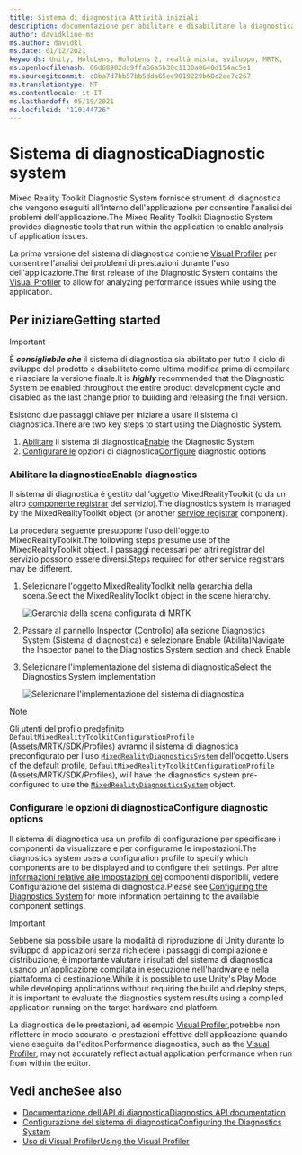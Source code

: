 ```yaml
---
title: Sistema di diagnostica Attività iniziali
description: documentazione per abilitare e disabilitare la diagnostica in MRTK
author: davidkline-ms
ms.author: davidkl
ms.date: 01/12/2021
keywords: Unity, HoloLens, HoloLens 2, realtà mista, sviluppo, MRTK,
ms.openlocfilehash: 66d68902dd9ffa36a5b30c1130a8640d154ac5e1
ms.sourcegitcommit: c0ba7d7bb57bb5dda65ee9019229b68c2ee7c267
ms.translationtype: MT
ms.contentlocale: it-IT
ms.lasthandoff: 05/19/2021
ms.locfileid: "110144726"
---
```

# <a name="diagnostic-system"></a><span data-ttu-id="c4e18-104">Sistema di diagnostica</span><span class="sxs-lookup"><span data-stu-id="c4e18-104">Diagnostic system</span></span>

<span data-ttu-id="c4e18-105">Mixed Reality Toolkit Diagnostic System fornisce strumenti di diagnostica che vengono eseguiti all'interno dell'applicazione per consentire l'analisi dei problemi dell'applicazione.</span><span class="sxs-lookup"><span data-stu-id="c4e18-105">The Mixed Reality Toolkit Diagnostic System provides diagnostic tools that run within the application to enable analysis of application issues.</span></span>

<span data-ttu-id="c4e18-106">La prima versione del sistema di diagnostica contiene [Visual Profiler](using-visual-profiler.md) per consentire l'analisi dei problemi di prestazioni durante l'uso dell'applicazione.</span><span class="sxs-lookup"><span data-stu-id="c4e18-106">The first release of the Diagnostic System contains the [Visual Profiler](using-visual-profiler.md) to allow for analyzing performance issues while using the application.</span></span>

## <a name="getting-started"></a><span data-ttu-id="c4e18-107">Per iniziare</span><span class="sxs-lookup"><span data-stu-id="c4e18-107">Getting started</span></span>

> [!IMPORTANT]
> <span data-ttu-id="c4e18-108">È **_consigliabile che_** il sistema di diagnostica sia abilitato per tutto il ciclo di sviluppo del prodotto e disabilitato come ultima modifica prima di compilare e rilasciare la versione finale.</span><span class="sxs-lookup"><span data-stu-id="c4e18-108">It is **_highly_** recommended that the Diagnostic System be enabled throughout the entire product development cycle and disabled as the last change prior to building and releasing the final version.</span></span>

<span data-ttu-id="c4e18-109">Esistono due passaggi chiave per iniziare a usare il sistema di diagnostica.</span><span class="sxs-lookup"><span data-stu-id="c4e18-109">There are two key steps to start using the Diagnostic System.</span></span>

1. <span data-ttu-id="c4e18-110">[Abilitare](#enable-diagnostics) il sistema di diagnostica</span><span class="sxs-lookup"><span data-stu-id="c4e18-110">[Enable](#enable-diagnostics) the Diagnostic System</span></span>
2. <span data-ttu-id="c4e18-111">[Configurare le](#configure-diagnostic-options) opzioni di diagnostica</span><span class="sxs-lookup"><span data-stu-id="c4e18-111">[Configure](#configure-diagnostic-options) diagnostic options</span></span>

### <a name="enable-diagnostics"></a><span data-ttu-id="c4e18-112">Abilitare la diagnostica</span><span class="sxs-lookup"><span data-stu-id="c4e18-112">Enable diagnostics</span></span>

<span data-ttu-id="c4e18-113">Il sistema di diagnostica è gestito dall'oggetto MixedRealityToolkit (o da un altro [componente registrar](xref:Microsoft.MixedReality.Toolkit.IMixedRealityServiceRegistrar) del servizio).</span><span class="sxs-lookup"><span data-stu-id="c4e18-113">The diagnostics system is managed by the MixedRealityToolkit object (or another [service registrar](xref:Microsoft.MixedReality.Toolkit.IMixedRealityServiceRegistrar) component).</span></span>

<span data-ttu-id="c4e18-114">La procedura seguente presuppone l'uso dell'oggetto MixedRealityToolkit.</span><span class="sxs-lookup"><span data-stu-id="c4e18-114">The following steps presume use of the MixedRealityToolkit object.</span></span> <span data-ttu-id="c4e18-115">I passaggi necessari per altri registrar del servizio possono essere diversi.</span><span class="sxs-lookup"><span data-stu-id="c4e18-115">Steps required for other service registrars may be different.</span></span>

1. <span data-ttu-id="c4e18-116">Selezionare l'oggetto MixedRealityToolkit nella gerarchia della scena.</span><span class="sxs-lookup"><span data-stu-id="c4e18-116">Select the MixedRealityToolkit object in the scene hierarchy.</span></span>

    ![Gerarchia della scena configurata di MRTK](../images/MRTK_ConfiguredHierarchy.png)

1. <span data-ttu-id="c4e18-118">Passare al pannello Inspector (Controllo) alla sezione Diagnostics System (Sistema di diagnostica) e selezionare Enable (Abilita)</span><span class="sxs-lookup"><span data-stu-id="c4e18-118">Navigate the Inspector panel to the Diagnostics System section and check Enable</span></span>
1. <span data-ttu-id="c4e18-119">Selezionare l'implementazione del sistema di diagnostica</span><span class="sxs-lookup"><span data-stu-id="c4e18-119">Select the Diagnostics System implementation</span></span>

    ![Selezionare l'implementazione del sistema di diagnostica](../images/diagnostics/DiagnosticsSelectSystemType.png)

> [!NOTE]
> <span data-ttu-id="c4e18-121">Gli utenti del profilo predefinito `DefaultMixedRealityToolkitConfigurationProfile` (Assets/MRTK/SDK/Profiles) avranno il sistema di diagnostica preconfigurato per l'uso [`MixedRealityDiagnosticsSystem`](xref:Microsoft.MixedReality.Toolkit.Diagnostics.MixedRealityDiagnosticsSystem) dell'oggetto.</span><span class="sxs-lookup"><span data-stu-id="c4e18-121">Users of the default profile, `DefaultMixedRealityToolkitConfigurationProfile` (Assets/MRTK/SDK/Profiles), will have the diagnostics system pre-configured to use the [`MixedRealityDiagnosticsSystem`](xref:Microsoft.MixedReality.Toolkit.Diagnostics.MixedRealityDiagnosticsSystem) object.</span></span>

### <a name="configure-diagnostic-options"></a><span data-ttu-id="c4e18-122">Configurare le opzioni di diagnostica</span><span class="sxs-lookup"><span data-stu-id="c4e18-122">Configure diagnostic options</span></span>

<span data-ttu-id="c4e18-123">Il sistema di diagnostica usa un profilo di configurazione per specificare i componenti da visualizzare e per configurarne le impostazioni.</span><span class="sxs-lookup"><span data-stu-id="c4e18-123">The diagnostics system uses a configuration profile to specify which components are to be displayed and to configure their settings.</span></span> <span data-ttu-id="c4e18-124">Per altre [informazioni relative alle impostazioni dei](configuring-diagnostics.md) componenti disponibili, vedere Configurazione del sistema di diagnostica.</span><span class="sxs-lookup"><span data-stu-id="c4e18-124">Please see [Configuring the Diagnostics System](configuring-diagnostics.md) for more information pertaining to the available component settings.</span></span>

> [!IMPORTANT]
> <span data-ttu-id="c4e18-125">Sebbene sia possibile usare la modalità di riproduzione di Unity durante lo sviluppo di applicazioni senza richiedere i passaggi di compilazione e distribuzione, è importante valutare i risultati del sistema di diagnostica usando un'applicazione compilata in esecuzione nell'hardware e nella piattaforma di destinazione.</span><span class="sxs-lookup"><span data-stu-id="c4e18-125">While it is possible to use Unity's Play Mode while developing applications without requiring the build and deploy steps, it is important to evaluate the diagnostics system results using a compiled application running on the target hardware and platform.</span></span>
>
> <span data-ttu-id="c4e18-126">La diagnostica delle prestazioni, ad esempio [Visual Profiler,](using-visual-profiler.md)potrebbe non riflettere in modo accurato le prestazioni effettive dell'applicazione quando viene eseguita dall'editor.</span><span class="sxs-lookup"><span data-stu-id="c4e18-126">Performance diagnostics, such as the [Visual Profiler](using-visual-profiler.md), may not accurately reflect actual application performance when run from within the editor.</span></span>

## <a name="see-also"></a><span data-ttu-id="c4e18-127">Vedi anche</span><span class="sxs-lookup"><span data-stu-id="c4e18-127">See also</span></span>

- [<span data-ttu-id="c4e18-128">Documentazione dell'API di diagnostica</span><span class="sxs-lookup"><span data-stu-id="c4e18-128">Diagnostics API documentation</span></span>](xref:Microsoft.MixedReality.Toolkit.Diagnostics)
- [<span data-ttu-id="c4e18-129">Configurazione del sistema di diagnostica</span><span class="sxs-lookup"><span data-stu-id="c4e18-129">Configuring the Diagnostics System</span></span>](configuring-diagnostics.md)
- [<span data-ttu-id="c4e18-130">Uso di Visual Profiler</span><span class="sxs-lookup"><span data-stu-id="c4e18-130">Using the Visual Profiler</span></span>](using-visual-profiler.md)
